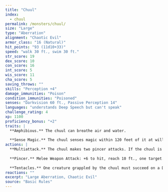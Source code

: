 ```yaml
---
title: "Chuul"
index:
  - chuul
permalink: /monsters/chuul/
size: "Large"
type: "Aberration"
alignment: "Chaotic Evil"
armor_class: "16 (Natural)"
hit_points: "93 (11d10+33)"
speed: "walk 30 ft., swim 30 ft."
str_score: 19
dex_score: 10
con_score: 16
int_score: 5
wis_score: 11
cha_score: 5
saving_throws: ""
skills: "Perception +4"
damage_immunities: "Poison"
condition_immunities: "Poisoned"
senses: "Darkvision 60 ft., Passive Perception 14"
languages: "understands Deep Speech but can't speak"
challenge_rating: 4
xp: 1100
proficiency_bonus: "+2"
traits: |
  **Amphibious.** The chuul can breathe air and water.
  
  **Sense Magic.** The chuul senses magic within 120 feet of it at will. This trait otherwise works like the detect magic spell but isn't itself magical.
actions: |
  **Multiattack.** The chuul makes two pincer attacks. If the chuul is grappling a creature, the chuul can also use its tentacles once.
  
  **Pincer.** Melee Weapon Attack: +6 to hit, reach 10 ft., one target. Hit: 11 (2d6 + 4) bludgeoning damage. The target is grappled (escape DC 14) if it is a Large or smaller creature and the chuul doesn't have two other creatures grappled.
  
  **Tentacles.** One creature grappled by the chuul must succeed on a DC 13 Constitution saving throw or be poisoned for 1 minute. Until this poison ends, the target is paralyzed. The target can repeat the saving throw at the end of each of its turns, ending the effect on itself on a success.
reactions: ""
excerpt: "Large Aberration, Chaotic Evil"
source: "Basic Rules"
---
```

